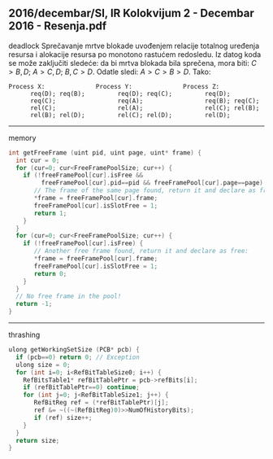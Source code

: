 2016/decembar/SI, IR Kolokvijum 2 - Decembar 2016 - Resenja.pdf
--------------------------------------------------------------------------------
deadlock
Sprečavanje mrtve blokade uvođenjem relacije totalnog uređenja resursa i alokacije resursa po monotono rastućem redosledu. Iz datog koda se može zaključiti sledeće: da bi mrtva blokada bila sprečena, mora biti: $C > B, D$; $A > C, D$; $B, C > D$. Odatle sledi: $A > C > B > D$. Tako:
```
Process X:              Process Y:              Process Z: 
      req(D); req(B);         req(D); req(C);         req(D); 
      req(C);                 req(A);                 req(B); req(C); 
      rel(C);                 rel(A);                 rel(C); rel(B); 
      rel(B); rel(D);         rel(C); rel(D);         rel(D); 
```

--------------------------------------------------------------------------------
memory
```cpp
int getFreeFrame (uint pid, uint page, uint* frame) { 
  int cur = 0; 
  for (cur=0; cur<FreeFramePoolSize; cur++) { 
    if (!freeFramePool[cur].isFree && 
         freeFramePool[cur].pid==pid && freeFramePool[cur].page==page) { 
       // The frame of the same page found, return it and declare as free: 
       *frame = freeFramePool[cur].frame; 
       freeFramePool[cur].isSlotFree = 1; 
       return 1; 
    } 
  } 
  for (cur=0; cur<FreeFramePoolSize; cur++) { 
    if (!freeFramePool[cur].isFree) { 
       // Another free frame found, return it and declare as free: 
       *frame = freeFramePool[cur].frame; 
       freeFramePool[cur].isSlotFree = 1; 
       return 0; 
    } 
  } 
  // No free frame in the pool! 
  return -1; 
}
```

--------------------------------------------------------------------------------
thrashing
```cpp
ulong getWorkingSetSize (PCB* pcb) { 
  if (pcb==0) return 0; // Exception 
  ulong size = 0; 
  for (int i=0; i<RefBitTableSize0; i++) { 
    RefBitsTable1* refBitTablePtr = pcb->refBits[i]; 
    if (refBitTablePtr==0) continue; 
    for (int j=0; j<RefBitTableSize1; j++) { 
       RefBitReg ref = (*refBitTablePtr)[j]; 
       ref &= ~((~(RefBitReg)0)>>NumOfHistoryBits); 
       if (ref) size++; 
    } 
  } 
  return size; 
} 
```

